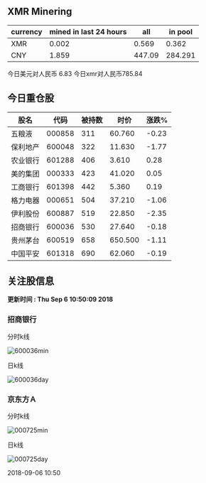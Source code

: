 ## XMR Minering

|currency|mined in last 24 hours|all|in pool|
|---|---|---|---|
|XMR|0.002|0.569|0.362|
|CNY|1.859|447.09|284.291|

今日美元对人民币 6.83	今日xmr对人民币785.84


## 今日重仓股 

|股名|代码|被持数|时价|涨跌%|
|---|---|---|---|---|
|五粮液|000858|311|60.760|-0.23|
|保利地产|600048|322|11.630|-1.77|
|农业银行|601288|406|3.610|0.28|
|美的集团|000333|423|41.020|0.05|
|工商银行|601398|442|5.360|0.19|
|格力电器|000651|504|37.210|-1.06|
|伊利股份|600887|519|22.850|-2.35|
|招商银行|600036|530|27.640|-0.18|
|贵州茅台|600519|658|650.500|-1.11|
|中国平安|601318|690|62.060|-0.19|

## 关注股信息
**更新时间 : Thu Sep  6 10:50:09 2018**
### 招商银行 
分时k线

![600036min](http://image.sinajs.cn/newchart/min/n/sh600036.gif)

日k线

![600036day](http://image.sinajs.cn/newchart/daily/n/sh600036.gif)

### 京东方Ａ 
分时k线

![000725min](http://image.sinajs.cn/newchart/min/n/sz000725.gif)

日k线

![000725day](http://image.sinajs.cn/newchart/daily/n/sz000725.gif)

2018-09-06 10:50